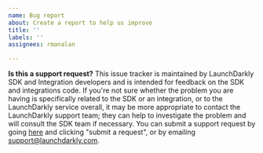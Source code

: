 ```yaml
---
name: Bug report
about: Create a report to help us improve
title: ''
labels: ''
assignees: rmanalan

---
```


**Is this a support request?**
This issue tracker is maintained by LaunchDarkly SDK and Integration developers and is intended for feedback on the SDK and integrations code. If you're not sure whether the problem you are having is specifically related to the SDK or an integration, or to the LaunchDarkly service overall, it may be more appropriate to contact the LaunchDarkly support team; they can help to investigate the problem and will consult the SDK team if necessary. You can submit a support request by going [here](https://support.launchdarkly.com/) and clicking "submit a request", or by emailing support@launchdarkly.com.